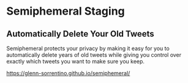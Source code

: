 # Semiphemeral Staging

## Automatically Delete Your Old Tweets

Semiphemeral protects your privacy by making it easy for you to automatically delete years of old tweets while giving you control over exactly which tweets you want to make sure you keep.

https://glenn-sorrentino.github.io/semiphemeral/
